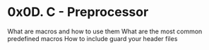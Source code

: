 # 0x0D. C - Preprocessor
What are macros and how to use them
What are the most common predefined macros
How to include guard your header files
